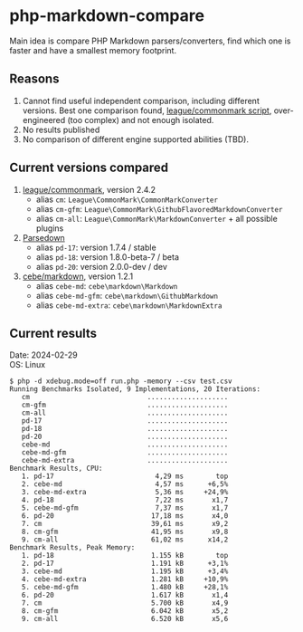 # php-markdown-compare

Main idea is compare PHP Markdown parsers/converters, 
find which one is faster and have a smallest memory footprint.
           

## Reasons
                                 
1. Cannot find useful independent comparison, including different versions. Best one comparison found, 
   [league/commonmark script](https://github.com/thephpleague/commonmark/blob/2.4/tests/benchmark/benchmark.php),
   over-engineered (too complex) and not enough isolated.
3. No results published
4. No comparison of different engine supported abilities (TBD).  
                                                               

## Current versions compared

1. [league/commonmark](https://github.com/thephpleague/commonmark), version 2.4.2
   - alias `cm`: `League\CommonMark\CommonMarkConverter`
   - alias `cm-gfm`: `League\CommonMark\GithubFlavoredMarkdownConverter`
   - alias `cm-all`: `League\CommonMark\MarkdownConverter` + all possible plugins
2. [Parsedown](https://github.com/erusev/parsedown)
   - alias `pd-17`: version 1.7.4 / stable
   - alias `pd-18`: version 1.8.0-beta-7 / beta
   - alias `pd-20`: version 2.0.0-dev / dev
3. [cebe/markdown](https://github.com/cebe/markdown), version 1.2.1
   - alias `cebe-md`: `cebe\markdown\Markdown`
   - alias `cebe-md-gfm`: `cebe\markdown\GithubMarkdown`
   - alias `cebe-md-extra`: `cebe\markdown\MarkdownExtra`
   
## Current results

Date: 2024-02-29  
OS: Linux

    $ php -d xdebug.mode=off run.php -memory --csv test.csv
    Running Benchmarks Isolated, 9 Implementations, 20 Iterations:
       cm                             ....................
       cm-gfm                         ....................
       cm-all                         ....................
       pd-17                          ....................
       pd-18                          ....................
       pd-20                          ....................
       cebe-md                        ....................
       cebe-md-gfm                    ....................
       cebe-md-extra                  ....................
    Benchmark Results, CPU:
       1. pd-17                         4,29 ms        top
       2. cebe-md                       4,57 ms      +6,5%
       3. cebe-md-extra                 5,36 ms     +24,9%
       4. pd-18                         7,22 ms       x1,7
       5. cebe-md-gfm                   7,37 ms       x1,7
       6. pd-20                        17,18 ms       x4,0
       7. cm                           39,61 ms       x9,2
       8. cm-gfm                       41,95 ms       x9,8
       9. cm-all                       61,02 ms      x14,2
    Benchmark Results, Peak Memory:
       1. pd-18                        1.155 kB        top
       2. pd-17                        1.191 kB      +3,1%
       3. cebe-md                      1.195 kB      +3,4%
       4. cebe-md-extra                1.281 kB     +10,9%
       5. cebe-md-gfm                  1.480 kB     +28,1%
       6. pd-20                        1.617 kB       x1,4
       7. cm                           5.700 kB       x4,9
       8. cm-gfm                       6.042 kB       x5,2
       9. cm-all                       6.520 kB       x5,6
